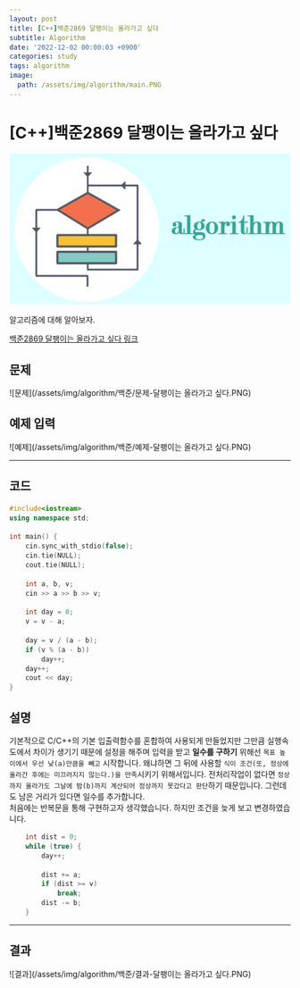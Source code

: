 ```yaml
---
layout: post
title: [C++]백준2869 달팽이는 올라가고 싶다
subtitle: Algorithm
date: '2022-12-02 00:00:03 +0900'
categories: study
tags: algorithm
image:
  path: /assets/img/algorithm/main.PNG
---
```


# [C++]백준2869 달팽이는 올라가고 싶다

![사진](/assets/img/algorithm/main.PNG)

알고리즘에 대해 알아보자.

[백준2869 달팽이는 올라가고 싶다 링크](https://www.acmicpc.net/problem/2869)

<!--more-->

## 문제
![문제](/assets/img/algorithm/백준/문제-달팽이는 올라가고 싶다.PNG)

## 예제 입력
![예제](/assets/img/algorithm/백준/예제-달팽이는 올라가고 싶다.PNG)

---

## 코드
```cpp
#include<iostream>
using namespace std;

int main() {
    cin.sync_with_stdio(false);
    cin.tie(NULL);
    cout.tie(NULL);

    int a, b, v;
    cin >> a >> b >> v;

    int day = 0;
    v = v - a;

    day = v / (a - b);
    if (v % (a - b))
        day++;
    day++;
    cout << day;
}
```
## 설명
기본적으로 C/C++의 기본 입출력함수를 혼합하여 사용되게 만들었지만 그만큼 실행속도에서 차이가 생기기 때문에 설정을 해주며 입력을 받고 **일수를 구하기** 위해선 `목표 높이에서 우선 낮(a)만큼을 빼고` 시작합니다. 왜냐하면 그 뒤에 사용할 `식이 조건(또, 정상에 올라간 후에는 미끄러지지 않는다.)을 만족`시키기 위해서입니다. 전처리작업이 없다면 `정상까지 올라가도 그날에 밤(b)까지 계산되어 정상까지 못갔다고 판단`하기 때문입니다. 그런데도 남은 거리가 있다면 일수를 추가합니다. <br>
처음에는 반복문을 통해 구현하고자 생각했습니다. 하지만 조건을 늦게 보고 변경하였습니다.
```cpp
    int dist = 0;
    while (true) {
        day++;
        
        dist += a;
        if (dist >= v)
            break;
        dist -= b;
    }
```

---

## 결과
![결과](/assets/img/algorithm/백준/결과-달팽이는 올라가고 싶다.PNG)